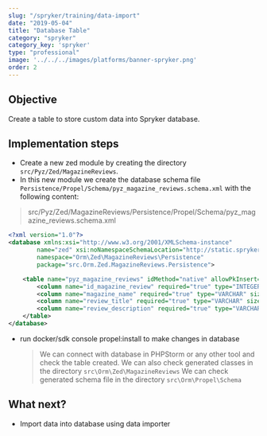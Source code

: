 ```yaml
---
slug: "/spryker/training/data-import"
date: "2019-05-04"
title: "Database Table"
category: "spryker"
category_key: 'spryker'
type: "professional"
image: '../../../images/platforms/banner-spryker.png'
order: 2
---
```


## Objective

Create a table to store custom data into Spryker database.

## Implementation steps

- Create a new zed module by creating the directory `src/Pyz/Zed/MagazineReviews`.
- In this new module we create the database schema file `Persistence/Propel/Schema/pyz_magazine_reviews.schema.xml` with the following content:

> src/Pyz/Zed/MagazineReviews/Persistence/Propel/Schema/pyz_magazine_reviews.schema.xml

```xml
<?xml version="1.0"?>
<database xmlns:xsi="http://www.w3.org/2001/XMLSchema-instance"
        name="zed" xsi:noNamespaceSchemaLocation="http://static.spryker.com/schema-01.xsd"
        namespace="Orm\Zed\MagazineReviews\Persistence"
        package="src.Orm.Zed.MagazineReviews.Persistence">

    <table name="pyz_magazine_reviews" idMethod="native" allowPkInsert="true" phpName="PyzMagazineReviews">
        <column name="id_magazine_review" required="true" type="INTEGER" primaryKey="true" autoIncrement="true"/>
        <column name="magazine_name" required="true" type="VARCHAR" size="255"/>
        <column name="review_title" required="true" type="VARCHAR" size="255"/>
        <column name="review_description" required="true" type="VARCHAR" size="255"/><>
    </table>
</database>
```

- run docker/sdk console propel:install to make changes in database
  > We can connect with database in PHPStorm or any other tool and check the table created.
  > We can also check generated classes in the directory `src\Orm\Zed\MagazineReviews`
  > We can check generated schema file in the directory `src\Orm\Propel\Schema`

## What next?

- Import data into database using data importer
